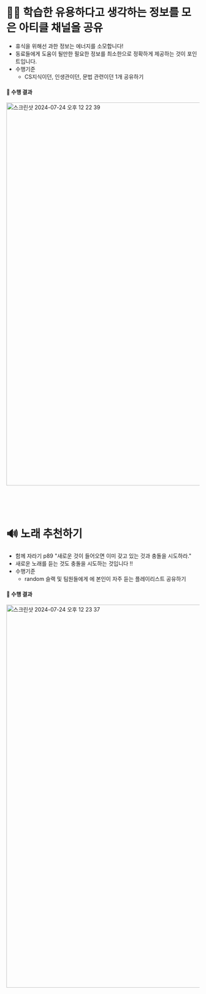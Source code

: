 # 👩‍🏫 학습한 유용하다고 생각하는 정보를 모은 아티클 채널을 공유
* 휴식을 위해선 과한 정보는 에너지를 소모합니다!
* 동료들에게 도움이 될만한 필요한 정보를 최소한으로 정확하게 제공하는 것이 포인트입니다.
* 수행기준
   * CS지식이던, 인생관이던, 문법 관련이던 1개 공유하기
 #### 🚀 수행 결과
 <img width="1000" alt="스크린샷 2024-07-24 오후 12 22 39" src="https://github.com/user-attachments/assets/06796100-79df-448c-845c-c64ed0ba9759">

<br><br><br>

# 🔊 노래 추천하기
* 함께 자라기 p89 "새로운 것이 들어오면 이미 갖고 있는 것과 충돌을 시도하라."
* 새로운 노래를 듣는 것도 충돌을 시도하는 것입니다 !!
* 수행기준
   * random 슬랙 및 팀원들에게 에 본인이 자주 듣는 플레이리스트 공유하기
#### 🚀 수행 결과
<img width="1000" alt="스크린샷 2024-07-24 오후 12 23 37" src="https://github.com/user-attachments/assets/ca7a99c4-db36-4383-a24a-7e75b9b626d6">
